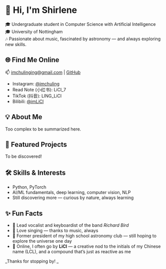 # 👋 Hi, I'm Shirlene

🎓 Undergraduate student in Computer Science with Artificial Intelligence
🎓 University of Nottingham  
🎶 Passionate about music, fascinated by astronomy — and always exploring new skills.  

## 🌐 Find Me Online

📫 imchulinging@gmail.com | [GitHub](https://github.com/imChuling)
- Instagram: [@imchuling](https://instagram.com/imchuling)  
- Read Note (小红书): LiCl_7  
- TikTok (抖音): LING_LiCl
- Bilibili: [@imLiCl](https://b23.tv/83Kawtw)

## 💡 About Me

Too complex to be summarized here.


## 🚀 Featured Projects

To be discovered!


## 🛠️ Skills & Interests

- Python, PyTorch
- AI/ML fundamentals, deep learning, computer vision, NLP 
- Still discovering more — curious by nature, always learning  


## ✨ Fun Facts

- 🎹 Lead vocalist and keyboardist of the band *Richard Bird*  
- 🎤 Love singing — thanks to music, always  
- 🔭 Former president of my high school astronomy club — still hoping to explore the universe one day
- 🧪 Online, I often go by **LiCl** — a creative nod to the initials of my Chinese name (LCL), and a compound that’s just as reactive as me


_Thanks for stopping by! _  
